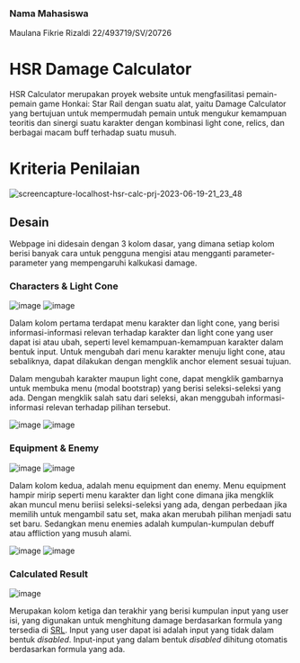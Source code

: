 
### Nama Mahasiswa

Maulana Fikrie Rizaldi
22/493719/SV/20726

# HSR Damage Calculator

HSR Calculator merupakan proyek website untuk mengfasilitasi pemain-pemain game Honkai: Star Rail dengan suatu alat, yaitu Damage Calculator yang bertujuan untuk 
mempermudah pemain untuk mengukur kemampuan teoritis dan sinergi suatu karakter dengan kombinasi light cone, relics, dan berbagai macam buff terhadap suatu musuh.

# Kriteria Penilaian

![screencapture-localhost-hsr-calc-prj-2023-06-19-21_23_48](https://github.com/mfr03/ProyekWeb1/assets/108723167/e93f1043-d1d8-4d6e-ae78-ee48075098cc)

## Desain

Webpage ini didesain dengan 3 kolom dasar, yang dimana setiap kolom berisi banyak cara untuk pengguna mengisi atau mengganti parameter-parameter 
yang mempengaruhi kalkukasi damage.

### Characters & Light Cone

![image](https://github.com/mfr03/ProyekWeb1/assets/108723167/f20b1822-db01-4031-b4f2-4bcc16369e43)
![image](https://github.com/mfr03/ProyekWeb1/assets/108723167/7d1e6c54-c389-4475-82ef-f2839f607fad)


Dalam kolom pertama terdapat menu karakter dan light cone, yang berisi informasi-informasi relevan terhadap karakter dan light cone yang user dapat 
isi atau ubah, seperti level kemampuan-kemampuan karakter dalam bentuk input. 
Untuk mengubah dari menu karakter menuju light cone, atau sebaliknya, dapat dilakukan dengan mengklik anchor element sesuai tujuan.

Dalam mengubah karakter maupun light cone, dapat mengklik gambarnya untuk membuka menu (modal bootstrap) yang berisi seleksi-seleksi yang ada. Dengan mengklik salah satu dari
seleksi, akan menggubah informasi-informasi relevan terhadap pilihan tersebut.

![image](https://github.com/mfr03/ProyekWeb1/assets/108723167/b79890c0-29bf-4af5-9632-11b182fa1e47)
![image](https://github.com/mfr03/ProyekWeb1/assets/108723167/d09aed1b-bad6-4a93-aca0-f494e5352abc)

### Equipment & Enemy

![image](https://github.com/mfr03/ProyekWeb1/assets/108723167/ef008b79-b358-431e-8b37-b5e631e2ba10)
![image](https://github.com/mfr03/ProyekWeb1/assets/108723167/af50d393-1f82-4de4-a25b-cad2aa26388f)

Dalam kolom kedua, adalah menu equipment dan enemy. Menu equipment hampir mirip seperti menu karakter dan light cone dimana jika mengklik akan muncul menu beriisi seleksi-seleksi yang ada, dengan perbedaan jika memilih untuk mengambil satu set, maka akan merubah pilihan menjadi satu set baru. Sedangkan menu enemies adalah kumpulan-kumpulan debuff atau affliction yang musuh alami.

![image](https://github.com/mfr03/ProyekWeb1/assets/108723167/5c9c7c99-0a72-48d5-8ef7-2c4fa931523a)
![image](https://github.com/mfr03/ProyekWeb1/assets/108723167/760a452e-5959-4108-b45d-974c4fd25447)

### Calculated Result
![image](https://github.com/mfr03/ProyekWeb1/assets/108723167/687afba7-8e94-4eea-92b8-7daef0dcb73f)

Merupakan kolom ketiga dan terakhir yang berisi kumpulan input yang user isi, yang digunakan untuk menghitung damage berdasarkan formula yang tersedia di [SRL](https://srl.keqingmains.com/combat-mechanics/damage/damage-formula).
Input yang user dapat isi adalah input yang tidak dalam bentuk *disabled*. Input-input yang dalam bentuk *disabled* dihitung otomatis berdasarkan formula yang ada.
